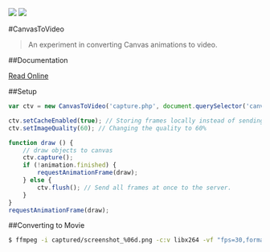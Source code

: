 [![](https://david-dm.org/neogeek/CanvasToVideo/dev-status.svg)](https://david-dm.org/neogeek/CanvasToVideo#info=devDependencies) [![](http://doxdox.org/images/badge.svg)](http://doxdox.org/neogeek/CanvasToVideo)

#CanvasToVideo

> An experiment in converting Canvas animations to video.

##Documentation

[Read Online](http://doxdox.org/neogeek/CanvasToVideo)

##Setup

```javascript
var ctv = new CanvasToVideo('capture.php', document.querySelector('canvas'));

ctv.setCacheEnabled(true); // Storing frames locally instead of sending every frame.
ctv.setImageQuality(60); // Changing the quality to 60%

function draw () {
    // draw objects to canvas
    ctv.capture();
    if (!animation.finished) {
        requestAnimationFrame(draw);
    } else {
        ctv.flush(); // Send all frames at once to the server.
    }
}
requestAnimationFrame(draw);
```

##Converting to Movie

```bash
$ ffmpeg -i captured/screenshot_%06d.png -c:v libx264 -vf "fps=30,format=yuv420p,setpts=(1/2.5)*PTS" output.mp4
```
